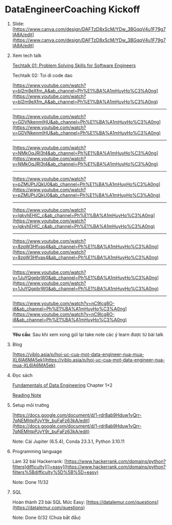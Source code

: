 # DataEngineerCoaching Kickoff

1. Slide: [https://www.canva.com/design/DAFTzD8xScM/YDw_3BGqqV4u1F79g7IA8A/edit](https://www.canva.com/design/DAFTzD8xScM/YDw_3BGqqV4u1F79g7IA8A/edit)
2. Xem tech talk
    
    [Techtalk 01: Problem Solving Skills for Software Engineers](https://www.youtube.com/watch?v=ehedAfyb-9Y)
    
    Techtalk 02: Toi di code dao
    
    [https://www.youtube.com/watch?v=bl2m9eXfm_A&ab_channel=Ph%E1%BA%A1mHuyHo%C3%A0ng](https://www.youtube.com/watch?v=bl2m9eXfm_A&ab_channel=Ph%E1%BA%A1mHuyHo%C3%A0ng)
    
    ---
    
    [https://www.youtube.com/watch?v=GDVNkenmIHU&ab_channel=Ph%E1%BA%A1mHuyHo%C3%A0ng](https://www.youtube.com/watch?v=GDVNkenmIHU&ab_channel=Ph%E1%BA%A1mHuyHo%C3%A0ng)
    
    ---
    
    [https://www.youtube.com/watch?v=NMkOqJRI3t4&ab_channel=Ph%E1%BA%A1mHuyHo%C3%A0ng](https://www.youtube.com/watch?v=NMkOqJRI3t4&ab_channel=Ph%E1%BA%A1mHuyHo%C3%A0ng)
    
    ---
    
    [https://www.youtube.com/watch?v=pZMUPtJQkU0&ab_channel=Ph%E1%BA%A1mHuyHo%C3%A0ng](https://www.youtube.com/watch?v=pZMUPtJQkU0&ab_channel=Ph%E1%BA%A1mHuyHo%C3%A0ng)
    
    ---
    
    [https://www.youtube.com/watch?v=lgkyhEHIC_c&ab_channel=Ph%E1%BA%A1mHuyHo%C3%A0ng](https://www.youtube.com/watch?v=lgkyhEHIC_c&ab_channel=Ph%E1%BA%A1mHuyHo%C3%A0ng)
    
    ---
    
    [https://www.youtube.com/watch?v=8zpW3Hfvas4&ab_channel=Ph%E1%BA%A1mHuyHo%C3%A0ng](https://www.youtube.com/watch?v=8zpW3Hfvas4&ab_channel=Ph%E1%BA%A1mHuyHo%C3%A0ng)
    
    ---
    
    [https://www.youtube.com/watch?v=1JuYQgpbrW0&ab_channel=Ph%E1%BA%A1mHuyHo%C3%A0ng](https://www.youtube.com/watch?v=1JuYQgpbrW0&ab_channel=Ph%E1%BA%A1mHuyHo%C3%A0ng)
    
    ---
    
    [https://www.youtube.com/watch?v=nC9lcq8O-i8&ab_channel=Ph%E1%BA%A1mHuyHo%C3%A0ng](https://www.youtube.com/watch?v=nC9lcq8O-i8&ab_channel=Ph%E1%BA%A1mHuyHo%C3%A0ng)
    
    ---
    
    **Yêu cầu**: Sau khi xem xong gửi lại take note các ý learn được từ bài talk
    
3. Blog
    
    [https://viblo.asia/p/hoi-uc-cua-mot-data-engineer-nua-mua-XL6lA6MA5ek](https://viblo.asia/p/hoi-uc-cua-mot-data-engineer-nua-mua-XL6lA6MA5ek)
    
4. Đọc sách
    
    [Fundamentals of Data Engineering](https://drive.google.com/drive/u/2/folders/17PVUn8bnq2mJ0OUG7tNyuosH8cYAwN5k) Chapter 1+2
    
    [Reading Note](https://quilled-camel-ce6.notion.site/Fundamentals-of-Data-Enginerring-e3a8215da07145a5a498221fdd505571)
    
5. Setup môi trường
    
    [https://docs.google.com/document/d/1-rdr8ab9Hduw1vQrr-7qNEMhtpPJyY9r_buFaFz63kA/edit](https://docs.google.com/document/d/1-rdr8ab9Hduw1vQrr-7qNEMhtpPJyY9r_buFaFz63kA/edit)
    
    Note: Cài Jupiter (6.5.4), Conda 23.3.1, Python 3.10.11
    
6. Programming language
    
    Làm 32 bài Hackerrank: [https://www.hackerrank.com/domains/python?filters[difficulty][]=easy](https://www.hackerrank.com/domains/python?filters%5Bdifficulty%5D%5B%5D=easy)
    
    Note: Done 11/32
    
7. SQL
    
    Hoàn thành 23 bài SQL Mức Easy: [https://datalemur.com/questions](https://datalemur.com/questions)
    
    Note: Done 0/32 (Chưa bắt đầu)